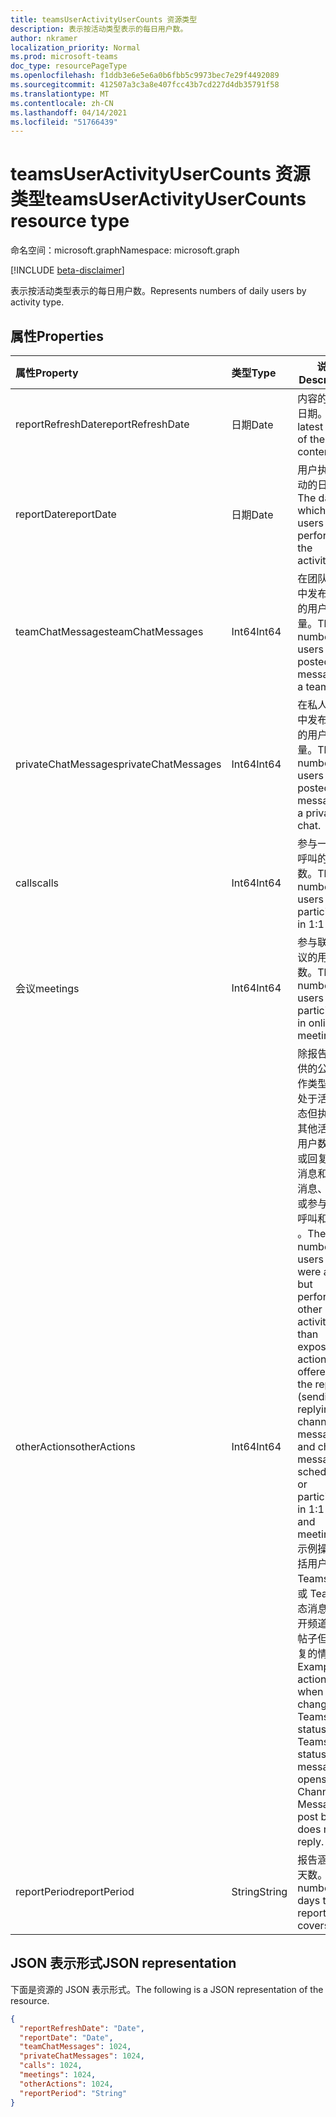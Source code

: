 ```yaml
---
title: teamsUserActivityUserCounts 资源类型
description: 表示按活动类型表示的每日用户数。
author: nkramer
localization_priority: Normal
ms.prod: microsoft-teams
doc_type: resourcePageType
ms.openlocfilehash: f1ddb3e6e5e6a0b6fbb5c9973bec7e29f4492089
ms.sourcegitcommit: 412507a3c3a8e407fcc43b7cd227d4db35791f58
ms.translationtype: MT
ms.contentlocale: zh-CN
ms.lasthandoff: 04/14/2021
ms.locfileid: "51766439"
---
```

# <a name="teamsuseractivityusercounts-resource-type"></a><span data-ttu-id="69244-103">teamsUserActivityUserCounts 资源类型</span><span class="sxs-lookup"><span data-stu-id="69244-103">teamsUserActivityUserCounts resource type</span></span>

<span data-ttu-id="69244-104">命名空间：microsoft.graph</span><span class="sxs-lookup"><span data-stu-id="69244-104">Namespace: microsoft.graph</span></span>

[!INCLUDE [beta-disclaimer](../../includes/beta-disclaimer.md)]

<span data-ttu-id="69244-105">表示按活动类型表示的每日用户数。</span><span class="sxs-lookup"><span data-stu-id="69244-105">Represents numbers of daily users by activity type.</span></span>

## <a name="properties"></a><span data-ttu-id="69244-106">属性</span><span class="sxs-lookup"><span data-stu-id="69244-106">Properties</span></span>

| <span data-ttu-id="69244-107">属性</span><span class="sxs-lookup"><span data-stu-id="69244-107">Property</span></span>            | <span data-ttu-id="69244-108">类型</span><span class="sxs-lookup"><span data-stu-id="69244-108">Type</span></span>   | <span data-ttu-id="69244-109">说明</span><span class="sxs-lookup"><span data-stu-id="69244-109">Description</span></span>                                                  |
| :------------------ | :----- | ------------------------------------------------------------ |
| <span data-ttu-id="69244-110">reportRefreshDate</span><span class="sxs-lookup"><span data-stu-id="69244-110">reportRefreshDate</span></span>   | <span data-ttu-id="69244-111">日期</span><span class="sxs-lookup"><span data-stu-id="69244-111">Date</span></span>   | <span data-ttu-id="69244-112">内容的最新日期。</span><span class="sxs-lookup"><span data-stu-id="69244-112">The latest date of the content.</span></span>                              |
| <span data-ttu-id="69244-113">reportDate</span><span class="sxs-lookup"><span data-stu-id="69244-113">reportDate</span></span>          | <span data-ttu-id="69244-114">日期</span><span class="sxs-lookup"><span data-stu-id="69244-114">Date</span></span>   | <span data-ttu-id="69244-115">用户执行活动的日期。</span><span class="sxs-lookup"><span data-stu-id="69244-115">The date on which the users performed the activities.</span></span>        |
| <span data-ttu-id="69244-116">teamChatMessages</span><span class="sxs-lookup"><span data-stu-id="69244-116">teamChatMessages</span></span>    | <span data-ttu-id="69244-117">Int64</span><span class="sxs-lookup"><span data-stu-id="69244-117">Int64</span></span>  | <span data-ttu-id="69244-118">在团队聊天中发布消息的用户数量。</span><span class="sxs-lookup"><span data-stu-id="69244-118">The number of users who posted message in a team chat.</span></span>       |
| <span data-ttu-id="69244-119">privateChatMessages</span><span class="sxs-lookup"><span data-stu-id="69244-119">privateChatMessages</span></span> | <span data-ttu-id="69244-120">Int64</span><span class="sxs-lookup"><span data-stu-id="69244-120">Int64</span></span>  | <span data-ttu-id="69244-121">在私人聊天中发布消息的用户数量。</span><span class="sxs-lookup"><span data-stu-id="69244-121">The number of users who posted message in a private chat.</span></span>    |
| <span data-ttu-id="69244-122">calls</span><span class="sxs-lookup"><span data-stu-id="69244-122">calls</span></span>               | <span data-ttu-id="69244-123">Int64</span><span class="sxs-lookup"><span data-stu-id="69244-123">Int64</span></span>  | <span data-ttu-id="69244-124">参与一对一呼叫的用户数。</span><span class="sxs-lookup"><span data-stu-id="69244-124">The number of users who participated in 1:1 calls.</span></span>           |
| <span data-ttu-id="69244-125">会议</span><span class="sxs-lookup"><span data-stu-id="69244-125">meetings</span></span>            | <span data-ttu-id="69244-126">Int64</span><span class="sxs-lookup"><span data-stu-id="69244-126">Int64</span></span>  | <span data-ttu-id="69244-127">参与联机会议的用户数。</span><span class="sxs-lookup"><span data-stu-id="69244-127">The number of users who participated in online meetings.</span></span>     |
| <span data-ttu-id="69244-128">otherActions</span><span class="sxs-lookup"><span data-stu-id="69244-128">otherActions</span></span>        | <span data-ttu-id="69244-129">Int64</span><span class="sxs-lookup"><span data-stu-id="69244-129">Int64</span></span>  | <span data-ttu-id="69244-130">除报告中提供的公开操作类型外，处于活动状态但执行了其他活动的用户数 (发送或回复频道消息和聊天消息、安排或参与 1：1 呼叫和会议) 。</span><span class="sxs-lookup"><span data-stu-id="69244-130">The number of users who were active but performed other activities than exposed action types offered in the report (sending or replying to channel messages and chat messages, scheduling or participating in 1:1 calls and meetings).</span></span> <span data-ttu-id="69244-131">示例操作包括用户更改 Teams 状态或 Teams 状态消息或打开频道消息帖子但不回复的情况。</span><span class="sxs-lookup"><span data-stu-id="69244-131">Examples actions are when a user changes the Teams status or the Teams status message or opens a Channel Message post but does not reply.</span></span> |
| <span data-ttu-id="69244-132">reportPeriod</span><span class="sxs-lookup"><span data-stu-id="69244-132">reportPeriod</span></span>        | <span data-ttu-id="69244-133">String</span><span class="sxs-lookup"><span data-stu-id="69244-133">String</span></span> | <span data-ttu-id="69244-134">报告涵盖的天数。</span><span class="sxs-lookup"><span data-stu-id="69244-134">The number of days the report covers.</span></span>                        |

## <a name="json-representation"></a><span data-ttu-id="69244-135">JSON 表示形式</span><span class="sxs-lookup"><span data-stu-id="69244-135">JSON representation</span></span>

<span data-ttu-id="69244-136">下面是资源的 JSON 表示形式。</span><span class="sxs-lookup"><span data-stu-id="69244-136">The following is a JSON representation of the resource.</span></span>

<!-- {
  "blockType": "resource",
  "@odata.type": "microsoft.graph.teamsUserActivityUserCounts"
} -->

```json
{
  "reportRefreshDate": "Date", 
  "reportDate": "Date", 
  "teamChatMessages": 1024, 
  "privateChatMessages": 1024, 
  "calls": 1024, 
  "meetings": 1024, 
  "otherActions": 1024, 
  "reportPeriod": "String"
}
```


